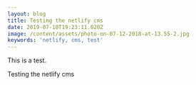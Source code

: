```yaml
---
layout: blog
title: Testing the netlify cms
date: 2019-07-18T19:23:11.020Z
image: /content/assets/photo-on-07-12-2018-at-13.55-2.jpg
keywords: 'netlify, cms, test'
---
```

This is a test.



Testing the netlify cms
